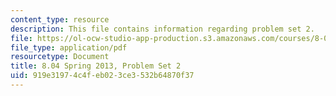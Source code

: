 ```yaml
---
content_type: resource
description: This file contains information regarding problem set 2.
file: https://ol-ocw-studio-app-production.s3.amazonaws.com/courses/8-04-quantum-physics-i-spring-2013/919e31974c4feb023ce3532b64870f37_MIT8_04S13_ps2.pdf
file_type: application/pdf
resourcetype: Document
title: 8.04 Spring 2013, Problem Set 2
uid: 919e3197-4c4f-eb02-3ce3-532b64870f37
---
```

